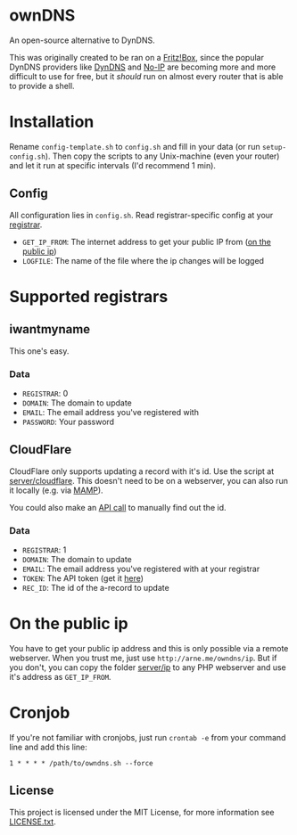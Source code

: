 # ownDNS
An open-source alternative to DynDNS.

This was originally created to be ran on a [Fritz!Box](http://en.wikipedia.org/wiki/FRITZ!Box), since the popular DynDNS
providers like [DynDNS](http://dyn.com/dns/) and [No-IP](http://www.noip.com/) are becoming more and more difficult to
use for free, but it *should* run on almost every router that is able to provide a shell.

# Installation
Rename `config-template.sh` to `config.sh` and fill in your data (or run `setup-config.sh`).
Then copy the scripts to any Unix-machine (even your router) and let it run at specific intervals (I'd recommend 1 min).

## Config
All configuration lies in `config.sh`. Read registrar-specific config at your [registrar](#supported-registrars).

- `GET_IP_FROM`: The internet address to get your public IP from ([on the public ip](#on-the-public-ip))
- `LOGFILE`: The name of the file where the ip changes will be logged

# Supported registrars
## iwantmyname
This one's easy.

### Data
- `REGISTRAR`: 0
- `DOMAIN`: The domain to update
- `EMAIL`: The email address you've registered with
- `PASSWORD`: Your password

## CloudFlare
CloudFlare only supports updating a record with it's id. Use the script at [server/cloudflare](server/cloudflare). This doesn't need to be on a webserver, you can also run it locally (e.g. via [MAMP](http://www.mamp.info/)).

You could also make an [API call](http://www.cloudflare.com/docs/client-api.html#s3.3) to manually find out the id.

### Data
- `REGISTRAR`: 1
- `DOMAIN`: The domain to update
- `EMAIL`: The email address you've registered with at your registrar
- `TOKEN`: The API token (get it [here](https://www.cloudflare.com/my-account))
- `REC_ID`: The id of the a-record to update

# On the public ip
You have to get your public ip address and this is only possible via a remote webserver. When you trust me, just use `http://arne.me/owndns/ip`. But if you don't, you can copy the folder [server/ip](server/ip) to any PHP webserver and use it's address as `GET_IP_FROM`.

# Cronjob
If you're not familiar with cronjobs, just run `crontab -e` from your command line and add this line:
```crontab
1 * * * * /path/to/owndns.sh --force
```

## License
This project is licensed under the MIT License, for more information see [LICENSE.txt](LICENSE.txt).
